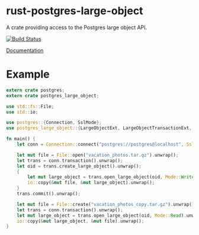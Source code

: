 # rust-postgres-large-object

A crate providing access to the Postgres large object API.

[![Build Status](https://travis-ci.org/sfackler/rust-postgres-large-object.svg?branch=master)](https://travis-ci.org/sfackler/rust-postgres-large-object)

[Documentation](https://sfackler.github.io/rust-postgres-large-object/doc/v0.4.0/postgres_large_object)

# Example

```rust
extern crate postgres;
extern crate postgres_large_object;

use std::fs::File;
use std::io;

use postgres::{Connection, SslMode};
use postgres_large_object::{LargeObjectExt, LargeObjectTransactionExt, Mode};

fn main() {
    let conn = Connection::connect("postgres://postgres@localhost", SslMode::None).unwrap();

    let mut file = File::open("vacation_photos.tar.gz").unwrap();
    let trans = conn.transaction().unwrap();
    let oid = trans.create_large_object().unwrap();
    {
        let mut large_object = trans.open_large_object(oid, Mode::Write).unwrap();
        io::copy(&mut file, &mut large_object).unwrap();
    }
    trans.commit().unwrap();

    let mut file = File::create("vacation_photos_copy.tar.gz").unwrap();
    let trans = conn.transaction().unwrap();
    let mut large_object = trans.open_large_object(oid, Mode::Read).unwrap();
    io::copy(&mut large_object, &mut file).unwrap();
}
```

